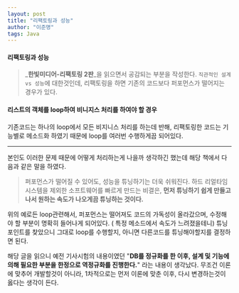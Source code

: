 ```yaml
---
layout: post
title: "리팩토링과 성능"
author: "이준명"
tags: Java
---
```

#### 리팩토링과 성능
> _**한빛미디어-리팩토링 2판**_을 읽으면서 공감되는 부분을 작성한다.
`직관적인 설계 vs 성능`에 대한것인데, 리팩토링을 하면 기존의 코드보다 퍼포먼스가 떨어지는 경우가 있다.

#### 리스트의 객체를 loop하여 비니지스 처리를 하여야 할 경우
기존코드는 하나의 loop에서 모든 비지니스 처리를 하는데 반해,
리팩토링한 코드는 기능별로 메소드화 하였기 때문에 loop를 여러번 수행하게끔 되어있다.

--- 
본인도 이러한 문제 때문에 어떻게 처리하는게 나을까 생각하긴 했는데 해당 책에서 다음과 같은 말을 하였다.
> 퍼포먼스가 떨어질 수 있어도, 성능을 튜닝하기는 더욱 쉬워진다. 하드 리얼타임 시스템을 제외한 소프트웨어를 빠르게 만드는 비결은,
**먼저 튜닝하기 쉽게 만들고 나서 원하는 속도가 나오게끔 튜닝하는 것이다.**

위의 예로든 loop관련해서, 퍼포먼스는 떨어져도 코드의 가독성이 올라갔으며, 수정해야 할 부분이 명확히 들어나게 되어있다. ( 특정 메소드에서 속도가 느려졌을테니)
튜닝 포인트를 찾았으니 그대로 loop를 수행할지, 아니면 다른코드를 튜닝해야할지를 결정하면 된다.

해당 글을 읽으니 예전 기사시험의 내용이였던 "**DB를 정규화를 한 이후, 설계 및 기능에 의해 필요한 부분을 한정으로 역정규화를 진행한다.**" 
라는 내용이 생각났다. 무조건 이론에 맞추어 개발할것이 아니라, 1차적으로는 먼저 이론에 맞춘 이후, 다시 변경하는것이 옳다는 생각이 든다.
